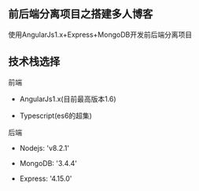 ## 前后端分离项目之搭建多人博客



使用AngularJs1.x+Express+MongoDB开发前后端分离项目



##  技术栈选择



前端

* AngularJs1.x\(目前最高版本1.6\) 

*  Typescript\(es6的超集\)



后端

* Nodejs: 'v8.2.1'

*  MongoDB: '3.4.4'

* Express: '4.15.0'



